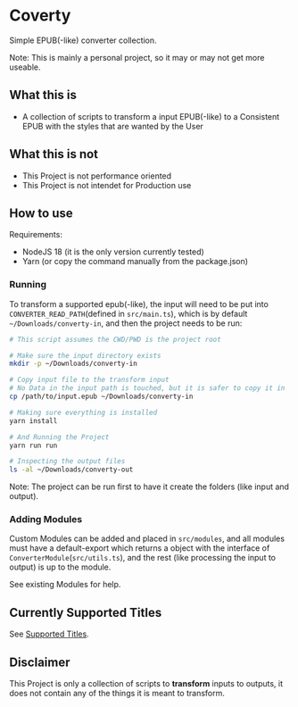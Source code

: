 # Coverty

Simple EPUB(-like) converter collection.

Note: This is mainly a personal project, so it may or may not get more useable.

## What this is

- A collection of scripts to transform a input EPUB(-like) to a Consistent EPUB with the styles that are wanted by the User

## What this is not

- This Project is not performance oriented
- This Project is not intendet for Production use

## How to use

Requirements:

- NodeJS 18 (it is the only version currently tested)
- Yarn (or copy the command manually from the package.json)

### Running

To transform a supported epub(-like), the input will need to be put into `CONVERTER_READ_PATH`(defined in `src/main.ts`), which is by default `~/Downloads/converty-in`, and then the project needs to be run:

```sh
# This script assumes the CWD/PWD is the project root

# Make sure the input directory exists
mkdir -p ~/Downloads/converty-in

# Copy input file to the transform input
# No Data in the input path is touched, but it is safer to copy it in
cp /path/to/input.epub ~/Downloads/converty-in

# Making sure everything is installed
yarn install

# And Running the Project
yarn run run

# Inspecting the output files
ls -al ~/Downloads/converty-out
```

Note: The project can be run first to have it create the folders (like input and output).

### Adding Modules

Custom Modules can be added and placed in `src/modules`, and all modules must have a default-export which returns a object with the interface of `ConverterModule`(`src/utils.ts`), and the rest (like processing the input to output) is up to the module.

See existing Modules for help.

## Currently Supported Titles

See [Supported Titles](./SUPPORTED_TITLES.md).

## Disclaimer

This Project is only a collection of scripts to **transform** inputs to outputs, it does not contain any of the things it is meant to transform.

